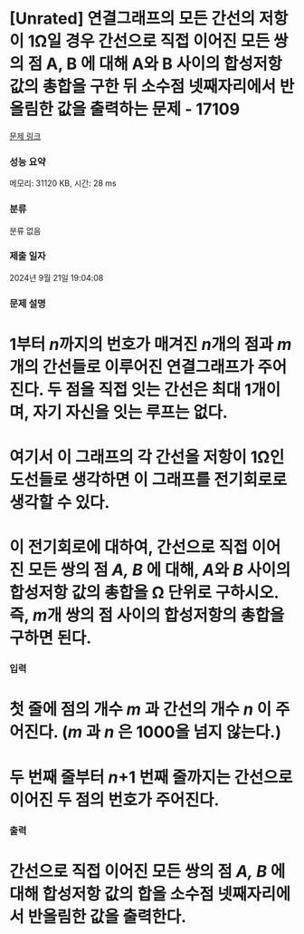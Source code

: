 # [Unrated] 연결그래프의 모든 간선의 저항이 1Ω일 경우 간선으로 직접 이어진 모든 쌍의 점 A, B 에 대해 A와 B 사이의 합성저항 값의 총합을 구한 뒤 소수점 넷째자리에서 반올림한 값을 출력하는 문제 - 17109 

[문제 링크](https://www.acmicpc.net/problem/17109) 

### 성능 요약

메모리: 31120 KB, 시간: 28 ms

### 분류

분류 없음

### 제출 일자

2024년 9월 21일 19:04:08

### 문제 설명

<h1 dir="ltr"><b id="docs-internal-guid-680b364c-7fff-23a1-d9f4-d55d49af48cf">1부터 <em>n</em>까지의 번호가 매겨진 <em>n</em>개의 점과 <em>m</em>개의 간선들로 이루어진 연결그래프가 주어진다. 두 점을 직접 잇는 간선은 최대 1개이며, 자기 자신을 잇는 루프는 없다. </b></h1>

<h1 dir="ltr"><b>여기서 이 그래프의 각 간선을 저항이 1Ω인 도선들로 생각하면 이 그래프를 전기회로로 생각할 수 있다.</b></h1>

<h1 dir="ltr"><b id="docs-internal-guid-680b364c-7fff-23a1-d9f4-d55d49af48cf">이 전기회로에 대하여, 간선으로 직접 이어진 모든 쌍의 점 <em>A, B </em>에 대해, <em>A</em>와 <em>B</em> 사이의 합성저항 값의 총합을 Ω 단위로 구하시오. 즉, <em>m</em>개 쌍의 점 사이의 합성저항의 총합을 구하면 된다.</b></h1>

### 입력 

 <h1 dir="ltr"><b id="docs-internal-guid-f3048aab-7fff-8d45-6dd6-5db8242fcb0a">첫 줄에 점의 개수 <em>m </em>과 간선의 개수 <em>n </em>이 주어진다. (</b><strong><em>m </em>과<em> n</em> 은 1000을 넘지 않는다.)</strong></h1>

<h1 dir="ltr"><b id="docs-internal-guid-f3048aab-7fff-8d45-6dd6-5db8242fcb0a">두 번째 줄부터 <em>n</em>+1 번째 줄까지는 간선으로 이어진 두 점의 번호가 주어진다.</b></h1>

### 출력 

 <h1 dir="ltr"><b id="docs-internal-guid-eb4308cb-7fff-cced-4b15-394539040d89">간선으로 직접 이어진 모든 쌍의 점 <em>A, B </em>에 대해 합성저항 값의 합을 소수점 넷째자리에서 반올림한 값을 출력한다.</b></h1>

